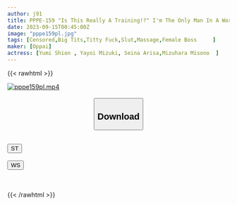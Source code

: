 ```yaml
---
author: j91
title: PPPE-159 "Is This Really A Training!?" I'm The Only Man In A Workplace (Esthetic Shop) Full Of Big Tits Estheticians! A Senior Girl Is Proudly Touched With A Stiff Shoulder Massage That Is Also A Problem Of Big Breasts! Yumion Mizuki Yayoi Alice Oto Mizuhara Misono
date: 2023-09-15T00:45:00Z
image: "pppe159pl.jpg"
tags: [Censored,Big Tits,Titty Fuck,Slut,Massage,Female Boss	 ]
maker: [Oppai]
actress: [Yumi Shion , Yayoi Mizuki, Seina Arisa,Mizuhara Misono  ]
---
```



{{< rawhtml >}}

<div class="video" data-videoid="2qa341rBmptQpP">
    <a href="javascript:;">
        <img src="https://my.j91.asia/posts/pppe159pl/pppe159pl.jpg" width="WIDTH" height="HEIGHT" alt="pppe159pl.mp4" loading="lazy">
    </a>
</div>

<script type="text/javascript" src="https://j91.asia/asset/on-demand-st.js"></script>

<br>
  <link rel="stylesheet" href="https://j91.asia/asset/bs5.css">
  
  <center>
  <button class="btn btn-primary" type="button" data-bs-toggle="collapse" data-bs-target=".multi-collapse" aria-expanded="false" aria-controls="multiCollapseExample1 multiCollapseExample2"><h2>Download</h2></button></center>
</p>
<div class="row">
  <div class="col">
    <div class="collapse multi-collapse" id="multiCollapseExample1">
      <div class="card card-body">
	      	      <br>
<div class="buttons">  
<a href="https://streamtape.to/v/2qa341rBmptQpP"><button class="btn-hover color-3"><i class="fa fa-download"></i> ST</button></a></div>
    </div>
  </div>
</div>
  <div class="col">
    <div class="collapse multi-collapse" id="multiCollapseExample2">
      <div class="card card-body">
	      <br>
<div class="buttons">
    <a href="https://wolfstream.tv/nf9r63uc1fql"><button class="btn-hover color-9"><i class="fa fa-download"></i> WS</button></a></div>
<br><br>
      </div>
    </div>
  </div>
</div>

{{< /rawhtml >}}
